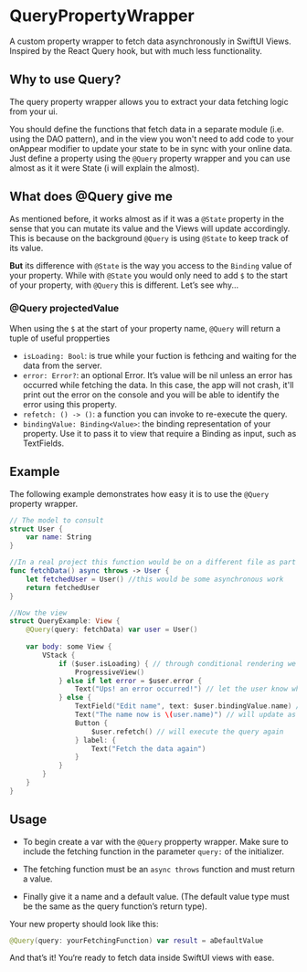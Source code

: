 # QueryPropertyWrapper

A custom property wrapper to fetch data asynchronously in SwiftUI Views.
Inspired by the React Query hook, but with much less functionality.

## Why to use Query?

The query property wrapper allows you to extract your data fetching logic from your ui.

You should define the functions that fetch data in a separate module (i.e. using the DAO pattern), and in the view you won't need to add code to your onAppear modifier to update your state to be in sync with your online data. Just define a property using the `@Query` property wrapper and you can use almost as it it were State (i will explain the almost).

## What does @Query give me

As mentioned before, it works almost as if it was a `@State` property in the sense that you can mutate its value and the Views will update accordingly. This is because on the background `@Query` is using `@State` to keep track of its value.

**But** its difference with `@State` is the way you access to the `Binding` value of your property. While with `@State` you would only need to add `$` to the start of your property, with `@Query` this is different. Let’s see why...

### @Query projectedValue

When using the `$` at the start of your property name, `@Query` will return a tuple of useful propperties

- `isLoading: Bool`: is true while your fuction is fethcing and waiting for the data from the server.
- `error: Error?`: an optional Error. It’s value will be nil unless an error has occurred while fetching the data. In this case, the app will not crash, it'll print out the error on the console and you will be able to identify the error using this property.
- `refetch: () -> ()`: a function you can invoke to re-execute the query.
- `bindingValue: Binding<Value>`: the binding representation of your property. Use it to pass it to view that require a Binding as input, such as TextFields.

## Example

The following example demonstrates how easy it is to use the `@Query` property wrapper.

```swift
// The model to consult
struct User {
    var name: String
}

//In a real project this function would be on a different file as part of a DAO
func fetchData() async throws -> User {
    let fetchedUser = User() //this would be some asynchronous work
    return fetchedUser
}

//Now the view
struct QueryExample: View {
    @Query(query: fetchData) var user = User()
    
    var body: some View {
        VStack {
            if ($user.isLoading) { // through conditional rendering we can place progress views when our query is being fetched
                ProgressiveView()
            } else if let error = $user.error {
                Text("Ups! an error occurred!") // let the user know when there was an error
            } else {
                TextField("Edit name", text: $user.bindingValue.name) //This is how you access to the binding value of the user
                Text("The name now is \(user.name)") // will update as the user types on the textfield
                Button {
                    $user.refetch() // will execute the query again
                } label: {
                    Text("Fetch the data again")
                }
            }
        }
    }
}
```

## Usage

- To begin create a var with the `@Query` propperty wrapper.
Make sure to include the fetching function in the parameter `query:` of the initializer.

- The fetching function must be an `async throws` function and must return a value.

- Finally give it a name and a default value. (The default value type must be the same as the query function’s return type).

Your new property should look like this:

```swift
@Query(query: yourFetchingFunction) var result = aDefaultValue
```

And that’s it! You‘re ready to fetch data inside SwiftUI views with ease.
